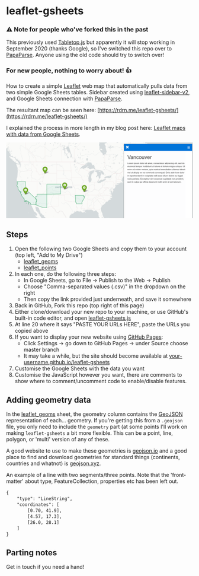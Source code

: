 # leaflet-gsheets


### ⚠️ Note for people who've forked this in the past
This previously used [Tabletop.js](https://github.com/jsoma/tabletop) but apparently it will stop working in September 2020 (thanks Google), so I've switched this repo over to [PapaParse](https://github.com/mholt/PapaParse). Anyone using the old code should try to switch over!

### For new people, nothing to worry about! 👍
How to create a simple [Leaflet](https://leafletjs.com/) web map that automatically pulls data from two simple Google Sheets tables. Sidebar created using [leaflet-sidebar-v2](https://github.com/nickpeihl/leaflet-sidebar-v2), and Google Sheets connection with [PapaParse](https://github.com/mholt/PapaParse).

The resultant map can be seen here: [https://rdrn.me/leaflet-gsheets/](https://rdrn.me/leaflet-gsheets/)

I explained the process in more length in my blog post here: [Leaflet maps with data from Google Sheets](https://rdrn.me/leaflet-maps-google-sheets/).

![example](example.png)

## Steps
1. Open the following two Google Sheets and copy them to your account (top left, "Add to My Drive")
    - [leaflet_geoms](https://docs.google.com/spreadsheets/d/1EUFSaqi30b6oefK0YWWNDDOzwmCTTXlXkFHAc2QrUxM/edit?usp=sharing)
    - [leaflet_points](https://docs.google.com/spreadsheets/d/1kjJVPF0LyaiaDYF8z_x23UulGciGtBALQ1a1pK0coRM/edit?usp=sharing)
2. In each one, do the following three steps:
   - In Google Sheets, go to File -> Publish to the Web -> Publish
   - Choose "Comma-separated values (.csv)" in the dropdown on the right
   - Then copy the link provided just underneath, and save it somewhere
3. Back in GitHub, Fork this repo (top right of this page)
4. Either clone/download your new repo to your machine, or use GitHub's built-in code editor, and open [leaflet-gsheets.js](leaflet-gsheets.js)
5. At line 20 where it says "PASTE YOUR URLs HERE", paste the URLs you copied above
6. If you want to display your new website using [GitHub Pages](https://pages.github.com/):
    - Click Settings -> go down to GitHub Pages -> under Source choose master branch
    - It may take a while, but the site should become available at [your-username.github.io/leaflet-gsheets](https://your-username.github.io/leaflet-gsheets)
7. Customise the Google Sheets with the data you want
8. Customise the JavaScript however you want, there are comments to show where to comment/uncomment code to enable/disable features.

## Adding geometry data
In the [leaflet_geoms](https://docs.google.com/spreadsheets/d/1EUFSaqi30b6oefK0YWWNDDOzwmCTTXlXkFHAc2QrUxM/edit?usp=sharing) sheet, the geometry column contains the [GeoJSON](https://geojson.org/) representation of each... geometry. If you're getting this from a `.geojson` file, you only need to include the `geometry` part (at some points I'll work on making `leaflet-gsheets` a bit more flexible. This can be a point, line, polygon, or 'multi' version of any of these.

A good website to use to make these geometries is [geojson.io](http://geojson.io) and a good place to find and download geometries for standard things (continents, countries and whatnot) is [geojson.xyz](http://geojson.xyz/).

An example of a line with two segments/three points. Note that the 'front-matter' about type, FeatureCollection, properties etc has been left out.
```
{
    "type": "LineString",
    "coordinates": [
        [0.70, 41.9],
        [4.57, 17.3],
        [26.0, 28.1]
    ]
}
```

## Parting notes

Get in touch if you need a hand!
